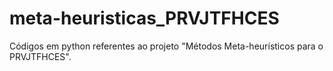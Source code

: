 # meta-heuristicas_PRVJTFHCES
 Códigos em python referentes ao projeto "Métodos Meta-heurísticos para o PRVJTFHCES".
